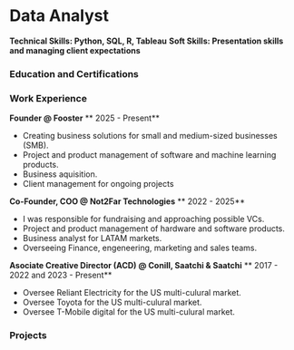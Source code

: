 # Data Analyst
**Technical Skills: Python, SQL, R, Tableau**
**Soft Skills: Presentation skills and managing client expectations**


### Education and Certifications 

### Work Experience
**Founder @ Fooster**
** 2025 - Present**
- Creating business solutions for small and medium-sized businesses (SMB). 
- Project and product management of software and machine learning products.
- Business aquisition.
- Client management for ongoing projects

**Co-Founder, COO @ Not2Far Technologies** 
** 2022 - 2025**
- I was responsible for fundraising and approaching possible VCs.
- Project and product management of hardware and software products.
- Business analyst for LATAM markets.
- Overseeing Finance, engeneering, marketing and sales teams.

**Asociate Creative Director (ACD) @ Conill, Saatchi & Saatchi**
** 2017 - 2022 and 2023 - Present**
- Oversee Reliant Electricity for the US multi-culural market.
- Oversee Toyota for the US multi-culural market.
- Oversee T-Mobile digital for the US multi-culural market.
  
### Projects
